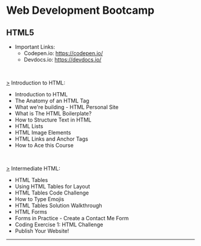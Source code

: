# Web Development Bootcamp

## HTML5
<!-- HTML: HyperText Markup Language -->
* Important Links: 
  * Codepen.io: https://codepen.io/    <!-- https://codepen.io/Aniruddh482/pen/NWdeobo -->
  * Devdocs.io: https://devdocs.io/ 
<br>

[>](https://github.com/Aniruddh-482/Web-Development-Bootcamp/tree/main/HTML5/Introduction%20to%20HTML) Introduction to HTML: 

* Introduction to HTML 
* The Anatomy of an HTML Tag 
* What we're building - HTML Personal Site 
* What is The HTML Boilerplate? 
* How to Structure Text in HTML 
* HTML Lists 
* HTML Image Elements 
* HTML Links and Anchor Tags 
* How to Ace this Course 
<br>

[>](https://github.com/Aniruddh-482/Web-Development-Bootcamp/tree/main/HTML5/Intermediate%20HTML) Intermediate HTML: <!-- https://aniruddh-482.github.io/CV/ -->

* HTML Tables                     <!-- https://developer.mozilla.org/en-US/docs/Web/HTML/Element/table -->
* Using HTML Tables for Layout
* HTML Tables Code Challenge
* How to Type Emojis
* HTML Tables Solution Walkthrough
* HTML Forms                      <!-- https://developer.mozilla.org/en-US/docs/Web/HTML/Element/form -->
* Forms in Practice - Create a Contact Me Form
* Coding Exercise 1: HTML Challenge
* Publish Your Website!           <!-- https://aniruddh-482.github.io/CV/ -->
<hr>
